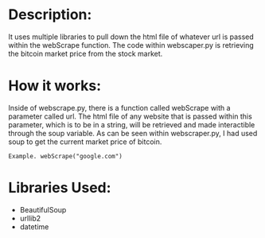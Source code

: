# Description:
  It uses multiple libraries to pull down the html file of whatever url is passed within the webScrape function. The code within webscaper.py is retrieving the bitcoin market price from the stock market. 
 
# How it works:
  Inside of webscrape.py, there is a function called webScrape with a parameter called url. The html file of any website that is passed within this parameter, which is to be in a string, will be retrieved and made interactible through the soup variable. As can be seen within webscraper.py, I had used soup to get the current market price of bitcoin.
  
  ```
  Example. webScrape("google.com")
  ```
  
# Libraries Used:
 - BeautifulSoup
 - urllib2
 - datetime
